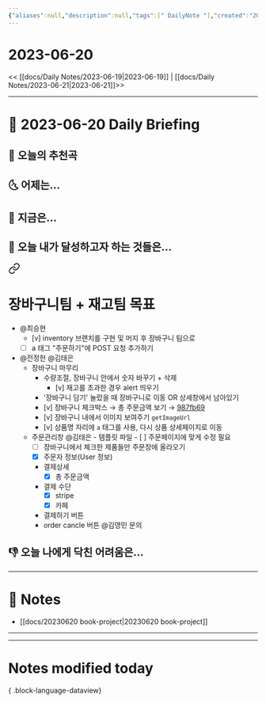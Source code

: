 ```yaml
---
{"aliases":null,"description":null,"tags":[" DailyNote "],"created":"2023-06-20T16:59:05","updated":"2023-07-15T21:30:20","title":"2023-06-20","dg-publish":true,"permalink":"/docs/Daily Notes/2023-06-20/","dgPassFrontmatter":true}
---
```



# 2023-06-20

<< [[docs/Daily Notes/2023-06-19\|2023-06-19]] | [[docs/Daily Notes/2023-06-21\|2023-06-21]]>>

---

# 📅 2023-06-20 Daily Briefing

## 🎵 오늘의 추천곡

## 🌜 어제는...

## 🙌 지금은...

## 🚀 오늘 내가 달성하고자 하는 것들은...


<div class="transclusion internal-embed is-loaded"><a class="markdown-embed-link" href="/docs/inventory-modeling-book-project/#" aria-label="Open link"><svg xmlns="http://www.w3.org/2000/svg" width="24" height="24" viewBox="0 0 24 24" fill="none" stroke="currentColor" stroke-width="2" stroke-linecap="round" stroke-linejoin="round" class="svg-icon lucide-link"><path d="M10 13a5 5 0 0 0 7.54.54l3-3a5 5 0 0 0-7.07-7.07l-1.72 1.71"></path><path d="M14 11a5 5 0 0 0-7.54-.54l-3 3a5 5 0 0 0 7.07 7.07l1.71-1.71"></path></svg></a><div class="markdown-embed">



# 장바구니팀 + 재고팀 목표

- @최승현
	- [v] inventory 브랜치를 구현 및 머지 후 장바구니 팀으로
	- [ ] a 태그 "주문하기"에 POST 요청 추가하기
- @전정헌 @김태은
	- 장바구니 마무리 
		- 수량조절, 장바구니 안에서 숫자 바꾸기 + 삭제
			- [v] 재고를 초과한 경우 alert 띄우기
		- '장바구니 담기' 눌렀을 때 장바구니로 이동 OR 상세창에서 남아있기
		- [v] 장바구니 체크박스 → 총 주문금액 보기 → [987fb69](https://github.com/ESTsoft-Book-Project/bookstore/blob/987fb6928e2625706a97749c2cc032c4992440c0/templates/cart_list.html#L98-L107)
		- [v] 장바구니 내에서 이미지 보여주기 `getImageUrl`
		- [v] 상품명 자리에 `a` 태그를 사용, 다시 상품 상세페이지로 이동
	- 주문관리창 @김태은 		- 템플릿 파일
			- [ ] 주문페이지에 맞게 수정 필요
		- [ ] 장바구니에서 체크한 제품들만 주문창에 올라오기
		- [x] 주문자 정보(User 정보)
		- 결제상세
			- [x] 총 주문금액
		- 결제 수단
			- [x] stripe
			- [x] 카페
		- 결제하기 버튼
		- order cancle 버튼 @김영민 문의


</div></div>


## 👎 오늘 나에게 닥친 어려움은...

---

# 📝 Notes

- [[docs/20230620 book-project\|20230620 book-project]]

___



---

# Notes modified today


{ .block-language-dataview}
